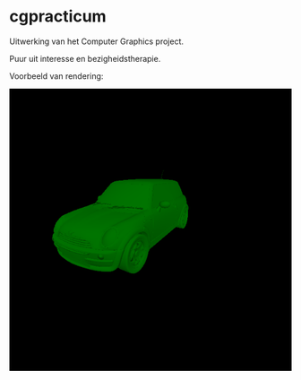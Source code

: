 # cgpracticum
Uitwerking van het Computer Graphics project.

Puur uit interesse en bezigheidstherapie.

Voorbeeld van rendering: 

![Render](https://github.com/kevinrenaers/cgpracticum/blob/master/output.png "Render")

